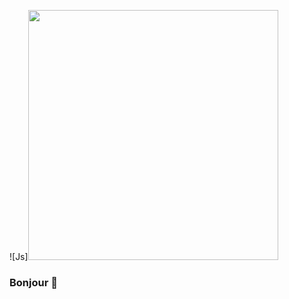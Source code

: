 



![Js]<img src="https://user-images.githubusercontent.com/94997340/163550114-1a6a716e-33db-4e32-8072-25bf1d100472.gif" width="400">
### Bonjour 👋
